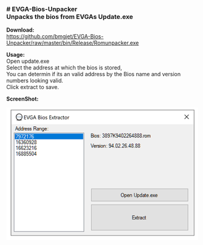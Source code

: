 <h3># EVGA-Bios-Unpacker<br />Unpacks the bios from EVGAs Update.exe</h3>
<p><strong>Download:</strong><br /><a href="https://github.com/bmgjet/EVGA-Bios-Unpacker/raw/master/bin/Release/Romunpacker.exe">https://github.com/bmgjet/EVGA-Bios-Unpacker/raw/master/bin/Release/Romunpacker.exe</a></p>
<p><strong>Usage:</strong> <br />Open update.exe<br />Select the address at which the bios is stored, <br />You can determin if its an valid address by the Bios name and version numbers looking valid.<br />Click extract to save.</p>
<p><strong>ScreenShot:</strong></p>
<p><img src="https://raw.githubusercontent.com/bmgjet/EVGA-Bios-Unpacker/master/screenshot.jpg" alt="" /></p>
